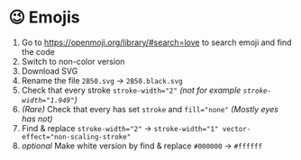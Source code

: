 # 😉 Emojis

1. Go to https://openmoji.org/library/#search=love to search emoji and find the code
2. Switch to non-color version
3. Download SVG
4. Rename the file `2B50.svg` -> `2B50.black.svg`
5. Check that every stroke `stroke-width="2"` _(not for example `stroke-width="1.949"`)_
6. _(Rare)_ Check that every <path/> has set `stroke` and `fill="none"` _(Mostly eyes has not)_
7. Find & replace `stroke-width="2"` -> `stroke-width="1" vector-effect="non-scaling-stroke"`
8. _optional_ Make white version by find & replace `#000000` -> `#ffffff`
